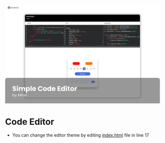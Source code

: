 ![screenshot](screenshot.png)

# Code Editor

- You can change the editor theme by editing <a href="index.html">index.html</a> file in line 17